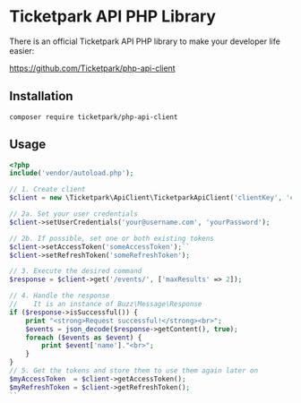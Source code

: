 # Ticketpark API PHP Library

There is an official Ticketpark API PHP library to make your developer life easier:

https://github.com/Ticketpark/php-api-client

## Installation

`composer require ticketpark/php-api-client`


## Usage
```php
<?php
include('vendor/autoload.php');

// 1. Create client
$client = new \Ticketpark\ApiClient\TicketparkApiClient('clientKey', 'clientSecret');

// 2a. Set your user credentials
$client->setUserCredentials('your@username.com', 'yourPassword');

// 2b. If possible, set one or both existing tokens
$client->setAccessToken('someAccessToken');``
$client->setRefreshToken('someRefreshToken');

// 3. Execute the desired command
$response = $client->get('/events/', ['maxResults' => 2]);

// 4. Handle the response
//    It is an instance of Buzz\Message\Response
if ($response->isSuccessful()) {
    print "<strong>Request successful!</strong><br>";
    $events = json_decode($response->getContent(), true);
    foreach ($events as $event) {
        print $event['name']."<br>";
    }
}
// 5. Get the tokens and store them to use them again later on
$myAccessToken  = $client->getAccessToken();
$myRefreshToken = $client->getRefreshToken();
``